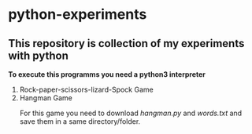 <h1>python-experiments</h1>
<h2>This repository is collection of my experiments with python</h2>

<p> <b>To execute this programms you need a python3 interpreter</b> </p>

<ol>
<li>Rock-paper-scissors-lizard-Spock Game</li>
<li>Hangman Game</li>
  <p>For this game you need to download <i>hangman.py</i> and <i>words.txt</i> and save them in a same directory/folder. </p>
</ol>
